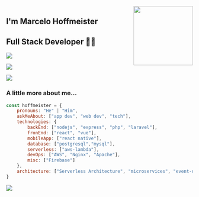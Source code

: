 <img align='right' src="https://media.giphy.com/media/USV0ym3bVWQJJmNu3N/giphy.gif" width="160">

## I'm Marcelo Hoffmeister
## Full Stack Developer 👨‍💻

[![](https://img.shields.io/badge/LinkedIn-MarceloHoffmeister-lightgrey?style=for-the-badge&logo=linkedin)](https://www.linkedin.com/in/marcelo-hoffmeister/)

[![](https://img.shields.io/badge/Twitter-%40Hoffmeister____%20-lightgrey?style=for-the-badge&logo=twitter&logoColor=white)](https://twitter.com/Hoffmeister__)

[![](https://img.shields.io/badge/Gmail-marcelohenriquehoffmeister%40gmail.com-lightgrey?style=for-the-badge&logo=gmail&logoColor=white)](mailto:marcelohenriquehoffmeister@gmail.com)

### A little more about me...

```javascript
const hoffmeister = {
    pronouns: "He" | "Him",
    askMeAbout: ["app dev", "web dev", "tech"],
    technologies: {
        backEnd: ["nodejs", "express", "php", "laravel"],
        fronEnd: ["react", "vue"],
        mobileApp: ["react native"],
        database: ["postgresql","mysql"],
        serverless: ["aws-lambda"],
        devOps: ["AWS", "Nginx", "Apache"],
        misc: ["Firebase"]
    },
    architecture: ["Serverless Architecture", "microservices", "event-driven", "Single page applications"],
}
```

![](https://github-readme-stats.vercel.app/api?username=marcelohoffmeister&count_private=true&show_icons=true&hide_border=true&bg_color=161B22&title_color=76BCFA&text_color=9ECEF6&icon_color=9ECEF6)
